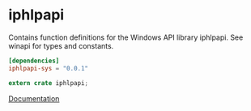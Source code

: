 # iphlpapi #
Contains function definitions for the Windows API library iphlpapi. See winapi for types and constants.

```toml
[dependencies]
iphlpapi-sys = "0.0.1"
```

```rust
extern crate iphlpapi;
```

[Documentation](https://retep998.github.io/doc/iphlpapi/)
